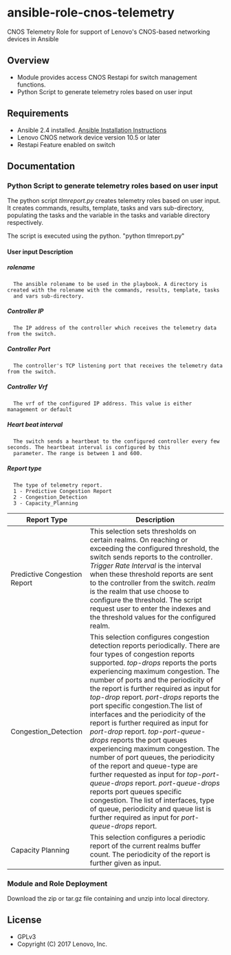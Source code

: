 # ansible-role-cnos-telemetry
CNOS Telemetry Role for support of Lenovo's CNOS-based networking devices in Ansible

## Overview

* Module provides access CNOS Restapi for switch management functions.
* Python Script to generate telemetry roles based on user input

## Requirements

* Ansible 2.4 installed.  [Ansible Installation Instructions](http://docs.ansible.com/ansible/intro_installation.html)
* Lenovo CNOS network device version 10.5 or later
* Restapi Feature enabled on switch

## Documentation

### Python Script to generate telemetry roles based on user input

The python script *tlmreport.py* creates telemetry roles based on user input. It creates commands, results, template, tasks and vars sub-directory, populating the tasks and the variable in the tasks and variable directory respectively. 

The script is executed using the python.
"python tlmreport.py"

#### User input Description

##### rolename
      The ansible rolename to be used in the playbook. A directory is created with the rolename with the commands, results, template, tasks 
      and vars sub-directory. 
##### Controller IP
      The IP address of the controller which receives the telemetry data from the switch. 
##### Controller Port
      The controller's TCP listening port that receives the telemetry data from the switch. 
##### Controller Vrf
      The vrf of the configured IP address. This value is either management or default
##### Heart beat interval 
      The switch sends a heartbeat to the configured controller every few seconds. The heartbeat interval is configured by this    
      parameter. The range is between 1 and 600.
##### Report type 
      The type of telemetry report.
      1 - Predictive Congestion Report 
      2 - Congestion_Detection
      3 - Capacity_Planning
  
  Report Type | Description
  --- | ---
  Predictive Congestion Report | This selection sets thresholds on certain realms. On reaching or exceeding the configured threshold, the switch sends reports to the controller. *Trigger Rate Interval* is the interval when these threshold reports are sent to the controller from the switch. *realm* is the realm that use choose to configure the threshold. The script request user to enter the indexes and the threshold values for the configured realm.
 Congestion_Detection | This selection configures congestion detection reports periodically. There are four types of congestion reports supported. *top-drops* reports the ports experiencing maximum congestion. The number of ports and the periodicity of the report is further required as input for *top-drop* report. *port-drops* reports the port specific congestion.The list of interfaces and the periodicity of the report is further required as input for *port-drop* report. *top-port-queue-drops* reports the port queues experiencing maximum congestion. The number of port queues, the periodicity of the report and queue-type are further requested as input for *top-port-queue-drops* report. *port-queue-drops* reports port queues specific congestion. The list of interfaces, type of queue, periodicity and queue list is further required as input for *port-queue-drops* report.
 Capacity Planning | This selection configures a periodic report of the current realms buffer count. The periodicity of the report is further given as input.
         
### Module and Role Deployment
 Download the zip or tar.gz file containing and unzip into local directory.
 
## License

* GPLv3
* Copyright (C) 2017 Lenovo, Inc.
